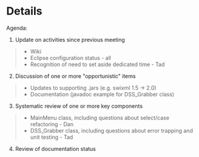 # Details #

Agenda:

1. Update on activities since previous meeting

> - Wiki
> - Eclipse configuration status - all
> - Recognition of need to set aside dedicated time - Tad


2. Discussion of one or more "opportunistic" items

> - Updates to supporting .jars (e.g. swixml 1.5 -> 2.0)
> - Documentation (javadoc example for DSS\_Grabber class)


3. Systematic review of one or more key components

> - MainMenu class, including questions about select/case refactoring - Dan
> - DSS\_Grabber class, including questions about error trapping and unit testing - Tad

4. Review of documentation status
